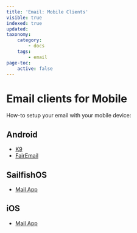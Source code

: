 ```yaml
---
title: 'Email: Mobile Clients'
visible: true
indexed: true
updated:
taxonomy:
    category:
        - docs
    tags:
        - email
page-toc:
    active: false
---
```


# Email clients for Mobile

How-to setup your email with your mobile device:

## Android
- [K9](k9)
- [FairEmail](fairemail)

## SailfishOS
- [Mail App](sailfishos)

## iOS
- [Mail App](ios)
